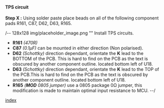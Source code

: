 #### TPS circuit ####
**Step X :**
Using solder paste place beads on all of the following component pads R161, C87, D62, D63, R165.

/-- 128x128 img/placeholder_image.png "" Install TPS circuits. 

- **R161** *(470R)*
- **C87**  *(0.1µF)* can be mounted in either direction (Non polarised).
- **D62**  *(Schottky)* direction dependant, orientate the **K** lead to the BOTTOM of the PCB. This is hard to find on the PCB as the text is obscured by another component outline. located bottom left of U18.
- **D63**  *(Schottky)* direction dependant, orientate the **K** lead to the TOP of the PCB.This is hard to find on the PCB as the text is obscured by another component outline. located bottom left of U18.
- **R165** *(**MOD** 0805 jumper)* use a 0805 package 0&ohm; jumper, this modification is made to maintain optimal input resistance to MCU.
--/

[index](#index)
